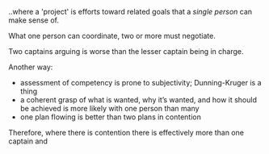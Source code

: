 ..where a 'project' is efforts toward related goals that a *single person* can make sense of.

What one person can coordinate, two or more must negotiate.

Two captains arguing is worse than the lesser captain being in charge.

Another way:

* assessment of competency is prone to subjectivity; Dunning-Kruger is a thing
* a coherent grasp of what is wanted, why it’s wanted, and how it should be achieved is more likely with one person than many
* one plan flowing is better than two plans in contention

Therefore, where there is contention there is effectively more than one captain and
